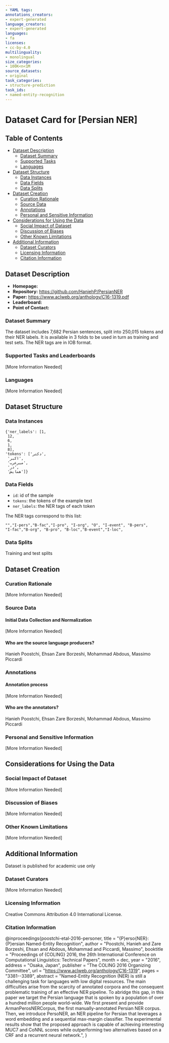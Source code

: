 ```yaml
---
- YAML tags:
annotations_creators:
- expert-generated
language_creators:
- expert-generated
languages:
- fa
licenses:
- cc-by-4.0
multilinguality:
- monolingual
size_categories:
- 100K<n<1M
source_datasets:
- original
task_categories:
- structure-prediction
task_ids:
- named-entity-recognition
---
```


# Dataset Card for [Persian NER]

## Table of Contents
- [Dataset Description](#dataset-description)
  - [Dataset Summary](#dataset-summary)
  - [Supported Tasks](#supported-tasks-and-leaderboards)
  - [Languages](#languages)
- [Dataset Structure](#dataset-structure)
  - [Data Instances](#data-instances)
  - [Data Fields](#data-instances)
  - [Data Splits](#data-instances)
- [Dataset Creation](#dataset-creation)
  - [Curation Rationale](#curation-rationale)
  - [Source Data](#source-data)
  - [Annotations](#annotations)
  - [Personal and Sensitive Information](#personal-and-sensitive-information)
- [Considerations for Using the Data](#considerations-for-using-the-data)
  - [Social Impact of Dataset](#social-impact-of-dataset)
  - [Discussion of Biases](#discussion-of-biases)
  - [Other Known Limitations](#other-known-limitations)
- [Additional Information](#additional-information)
  - [Dataset Curators](#dataset-curators)
  - [Licensing Information](#licensing-information)
  - [Citation Information](#citation-information)

## Dataset Description

- **Homepage:** 
- **Repository:** https://github.com/HaniehP/PersianNER
- **Paper:** https://www.aclweb.org/anthology/C16-1319.pdf
- **Leaderboard:**
- **Point of Contact:** 

### Dataset Summary

The dataset includes 7,682 Persian sentences, split into 250,015 tokens and their NER labels. It is available in 3 folds to be used in turn as training and test sets. The NER tags are in IOB format.

### Supported Tasks and Leaderboards

[More Information Needed]

### Languages

[More Information Needed]

## Dataset Structure

### Data Instances

 ```
{'ner_labels': [1,
  12,
  6,
  1,
  8],
 'tokens': ['دکتر',
  'اکبر',
  'میرعرب',
  'در',
  'همایش']}
 ```

### Data Fields

- `id`: id of the sample
 - `tokens`: the tokens of the example text
 - `ner_labels`: the NER tags of each token

The NER tags correspond to this list:
 ```
"","I-pers","B-fac","I-pro", "I-org", "O", "I-event", "B-pers",
"I-fac","B-org", "B-pro", "B-loc","B-event","I-loc",
 ```

### Data Splits

Training and test splits

## Dataset Creation

### Curation Rationale

[More Information Needed]

### Source Data

#### Initial Data Collection and Normalization

[More Information Needed]

#### Who are the source language producers?

Hanieh Poostchi, Ehsan Zare Borzeshi, Mohammad Abdous, Massimo Piccardi

### Annotations

#### Annotation process

[More Information Needed]

#### Who are the annotators?

Hanieh Poostchi, Ehsan Zare Borzeshi, Mohammad Abdous, Massimo Piccardi

### Personal and Sensitive Information

[More Information Needed]

## Considerations for Using the Data

### Social Impact of Dataset

[More Information Needed]

### Discussion of Biases

[More Information Needed]

### Other Known Limitations

[More Information Needed]

## Additional Information

Dataset is published for academic use only

### Dataset Curators

[More Information Needed]

### Licensing Information

Creative Commons Attribution 4.0 International License.

### Citation Information

@inproceedings{poostchi-etal-2016-personer,
    title = "{P}erso{NER}: {P}ersian Named-Entity Recognition",
    author = "Poostchi, Hanieh  and
      Zare Borzeshi, Ehsan  and
      Abdous, Mohammad  and
      Piccardi, Massimo",
    booktitle = "Proceedings of {COLING} 2016, the 26th International Conference on Computational Linguistics: Technical Papers",
    month = dec,
    year = "2016",
    address = "Osaka, Japan",
    publisher = "The COLING 2016 Organizing Committee",
    url = "https://www.aclweb.org/anthology/C16-1319",
    pages = "3381--3389",
    abstract = "Named-Entity Recognition (NER) is still a challenging task for languages with low digital resources. The main difficulties arise from the scarcity of annotated corpora and the consequent problematic training of an effective NER pipeline. To abridge this gap, in this paper we target the Persian language that is spoken by a population of over a hundred million people world-wide. We first present and provide ArmanPerosNERCorpus, the first manually-annotated Persian NER corpus. Then, we introduce PersoNER, an NER pipeline for Persian that leverages a word embedding and a sequential max-margin classifier. The experimental results show that the proposed approach is capable of achieving interesting MUC7 and CoNNL scores while outperforming two alternatives based on a CRF and a recurrent neural network.",
}